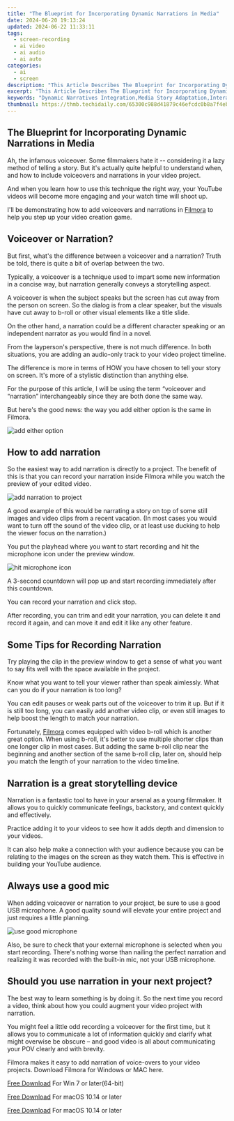 ```yaml
---
title: "The Blueprint for Incorporating Dynamic Narrations in Media"
date: 2024-06-20 19:13:24
updated: 2024-06-22 11:33:11
tags: 
  - screen-recording
  - ai video
  - ai audio
  - ai auto
categories: 
  - ai
  - screen
description: "This Article Describes The Blueprint for Incorporating Dynamic Narrations in Media"
excerpt: "This Article Describes The Blueprint for Incorporating Dynamic Narrations in Media"
keywords: "Dynamic Narratives Integration,Media Story Adaptation,Interactive Media Planning,Narrative Dynamics Strategy,Engaging Media Designs,Innovative Storytelling Techniques,Plot Variability in Content"
thumbnail: https://thmb.techidaily.com/65300c988d41879c46efcdc0b8a7f4ebdd53e06feae865a9a356c9f8b695aec3.jpg
---
```


## The Blueprint for Incorporating Dynamic Narrations in Media

Ah, the infamous voiceover. Some filmmakers hate it -- considering it a lazy method of telling a story. But it's actually quite helpful to understand when, and how to include voiceovers and narrations in your video project.

And when you learn how to use this technique the right way, your YouTube videos will become more engaging and your watch time will shoot up.

I'll be demonstrating how to add voiceovers and narrations in [Filmora](https://tools.techidaily.com/wondershare/filmora/download/) to help you step up your video creation game.

## Voiceover or Narration?

But first, what's the difference between a voiceover and a narration? Truth be told, there is quite a bit of overlap between the two.

Typically, a voiceover is a technique used to impart some new information in a concise way, but narration generally conveys a storytelling aspect.

A voiceover is when the subject speaks but the screen has cut away from the person on screen. So the dialog is from a clear speaker, but the visuals have cut away to b-roll or other visual elements like a title slide.

On the other hand, a narration could be a different character speaking or an independent narrator as you would find in a novel.

From the layperson's perspective, there is not much difference. In both situations, you are adding an audio-only track to your video project timeline.

The difference is more in terms of HOW you have chosen to tell your story on screen. It's more of a stylistic distinction than anything else.

For the purpose of this article, I will be using the term “voiceover and “narration” interchangeably since they are both done the same way.

But here's the good news: the way you add either option is the same in Filmora.

![add either option](https://images.wondershare.com/filmora/guide/get-started-with-filmora-01.png)

## How to add narration

So the easiest way to add narration is directly to a project. The benefit of this is that you can record your narration inside Filmora while you watch the preview of your edited video.

![add narration to project](https://images.wondershare.com/filmora/guide/stt-tts-srt-09.png)

A good example of this would be narrating a story on top of some still images and video clips from a recent vacation. (In most cases you would want to turn off the sound of the video clip, or at least use ducking to help the viewer focus on the narration.)

You put the playhead where you want to start recording and hit the microphone icon under the preview window.

![hit microphone icon](https://images.wondershare.com/filmora/guide/stt-tts-srt-08.png)

A 3-second countdown will pop up and start recording immediately after this countdown.

You can record your narration and click stop.

After recording, you can trim and edit your narration, you can delete it and record it again, and can move it and edit it like any other feature.

## Some Tips for Recording Narration

Try playing the clip in the preview window to get a sense of what you want to say fits well with the space available in the project.

Know what you want to tell your viewer rather than speak aimlessly. What can you do if your narration is too long?

You can edit pauses or weak parts out of the voiceover to trim it up. But if it is still too long, you can easily add another video clip, or even still images to help boost the length to match your narration.

Fortunately, [Filmora](https://tools.techidaily.com/wondershare/filmora/download/) comes equipped with video b-roll which is another great option. When using b-roll, it's better to use multiple shorter clips than one longer clip in most cases. But adding the same b-roll clip near the beginning and another section of the same b-roll clip, later on, should help you match the length of your narration to the video timeline.

## Narration is a great storytelling device

Narration is a fantastic tool to have in your arsenal as a young filmmaker. It allows you to quickly communicate feelings, backstory, and context quickly and effectively.

Practice adding it to your videos to see how it adds depth and dimension to your videos.

It can also help make a connection with your audience because you can be relating to the images on the screen as they watch them. This is effective in building your YouTube audience.

## Always use a good mic

When adding voiceover or narration to your project, be sure to use a good USB microphone. A good quality sound will elevate your entire project and just requires a little planning.

![use good microphone](https://images.wondershare.com/filmora/article-images/2022/11/use-good-microphone.jpg)

Also, be sure to check that your external microphone is selected when you start recording. There's nothing worse than nailing the perfect narration and realizing it was recorded with the built-in mic, not your USB microphone.

## Should you use narration in your next project?

The best way to learn something is by doing it. So the next time you record a video, think about how you could augment your video project with narration.

You might feel a little odd recording a voiceover for the first time, but it allows you to communicate a lot of information quickly and clarify what might overwise be obscure – and good video is all about communicating your POV clearly and with brevity.

Filmora makes it easy to add narration of voice-overs to your video projects. Download Filmora for Windows or MAC here.

[Free Download](https://tools.techidaily.com/wondershare/filmora/download/) For Win 7 or later(64-bit)

[Free Download](https://tools.techidaily.com/wondershare/filmora/download/) For macOS 10.14 or later

[Free Download](https://tools.techidaily.com/wondershare/filmora/download/) For macOS 10.14 or later

<ins class="adsbygoogle"
     style="display:block"
     data-ad-format="autorelaxed"
     data-ad-client="ca-pub-7571918770474297"
     data-ad-slot="1223367746"></ins>

<ins class="adsbygoogle"
     style="display:block"
     data-ad-format="autorelaxed"
     data-ad-client="ca-pub-7571918770474297"
     data-ad-slot="1223367746"></ins>



<ins class="adsbygoogle"
     style="display:block"
     data-ad-client="ca-pub-7571918770474297"
     data-ad-slot="8358498916"
     data-ad-format="auto"
     data-full-width-responsive="true"></ins>

